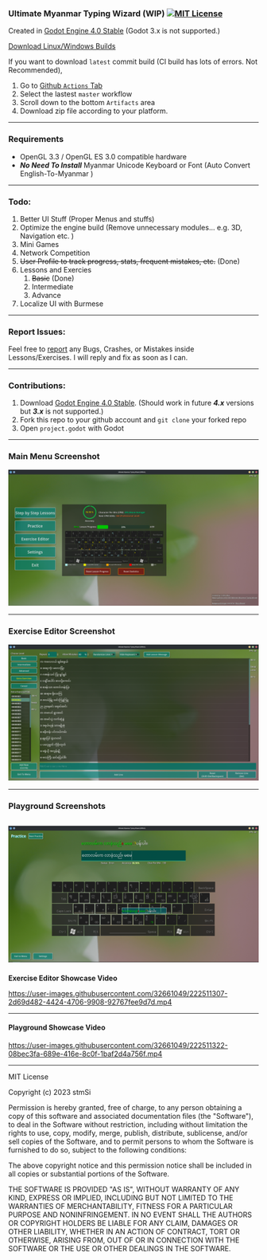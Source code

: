 ### Ultimate Myanmar Typing Wizard (WIP) [![MIT License](https://img.shields.io/badge/License-MIT-25B3A0?style=flat-square)](https://github.com/stmSi/myanmar-unicode-typing-trainer/blob/master/LICENSE.md)

Created in [Godot Engine 4.0 Stable](https://godotengine.org/download) (Godot 3.x is not supported.)

[Download Linux/Windows Builds](https://github.com/stmSi/Ultimate-Myanmar-Typing-Wizard/releases/)

If you want to download `latest` commit build (CI build has lots of errors. Not Recommended),

1. Go to [Github `Actions` Tab](https://github.com/stmSi/Ultimate-Myanmar-Typing-Wizard/actions)
2. Select the lastest `master` workflow
3. Scroll down to the bottom `Artifacts` area
4. Download zip file according to your platform.

---

### **Requirements**

* OpenGL 3.3 / OpenGL ES 3.0 compatible hardware
* ***No Need To Install*** Myanmar Unicode Keyboard or Font (Auto Convert English-To-Myanmar )

---

### **Todo**:

1. Better UI Stuff (Proper Menus and stuffs)
2. Optimize the engine build (Remove unnecessary modules... e.g. 3D, Navigation etc. )
3. Mini Games
4. Network Competition
5. ~~User Profile to track progress, stats, frequent mistakes, etc.~~ (Done)
6. Lessons and Exercies
   1. ~~Basic~~ (Done)
   2. Intermediate
   3. Advance
7. Localize UI with Burmese

---

### **Report Issues**:

Feel free to [report](https://github.com/stmSi/Ultimate-Myanmar-Typing-Wizard/issues) any Bugs, Crashes, or Mistakes inside Lessons/Exercises. I will reply and fix as soon as I can.

---

### **Contributions**:

1. Download [Godot Engine 4.0 Stable](https://godotengine.org/download). (Should work in future ***4.x*** versions but ***3.x*** is not supported.)
2. Fork this repo to your github account and `git clone` your forked repo
3. Open `project.godot` with Godot

---

### **Main Menu Screenshot**

![](screenshots/MainMenu.png)

---

### **Exercise Editor Screenshot**

![](screenshots/ExerciseEditor.png)

---

### **Playground Screenshots**

![](screenshots/Playground.png)
-------------------------------

**Exercise Editor Showcase Video**

https://user-images.githubusercontent.com/32661049/222511307-2d69d482-4424-4706-9908-92767fee9d7d.mp4

---

#### **Playground Showcase Video**

https://user-images.githubusercontent.com/32661049/222511322-08bec3fa-689e-416e-8c0f-1baf2d4a756f.mp4

---

MIT License

Copyright (c) 2023 stmSi

Permission is hereby granted, free of charge, to any person obtaining a copy
of this software and associated documentation files (the "Software"), to deal
in the Software without restriction, including without limitation the rights
to use, copy, modify, merge, publish, distribute, sublicense, and/or sell
copies of the Software, and to permit persons to whom the Software is
furnished to do so, subject to the following conditions:

The above copyright notice and this permission notice shall be included in all
copies or substantial portions of the Software.

THE SOFTWARE IS PROVIDED "AS IS", WITHOUT WARRANTY OF ANY KIND, EXPRESS OR
IMPLIED, INCLUDING BUT NOT LIMITED TO THE WARRANTIES OF MERCHANTABILITY,
FITNESS FOR A PARTICULAR PURPOSE AND NONINFRINGEMENT. IN NO EVENT SHALL THE
AUTHORS OR COPYRIGHT HOLDERS BE LIABLE FOR ANY CLAIM, DAMAGES OR OTHER
LIABILITY, WHETHER IN AN ACTION OF CONTRACT, TORT OR OTHERWISE, ARISING FROM,
OUT OF OR IN CONNECTION WITH THE SOFTWARE OR THE USE OR OTHER DEALINGS IN THE
SOFTWARE.
